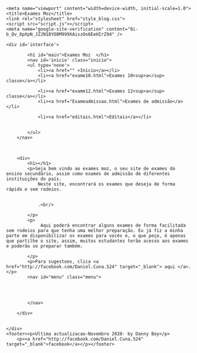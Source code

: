 <html lang="en">
<head>
<meta name="google-site-verification" content="0i-b_Qv_8pXpN_JZJN18YO8M999XAiszOo6EeHIrZ94" />
    <meta charset="UTF-8">
    
    <meta name="viewport" content="width=device-width, initial-scale=1.0">
    <title>Exames Moz</title>
    <link rel="stylesheet" href="style_blog.css">
    <script src="script.js"></script>
    <meta name="google-site-verification" content="0i-b_Qv_8pXpN_JZJN18YO8M999XAiszOo6EeHIrZ94" />
    
</head>
<body>
        
    
    <div id='interface'>
        
            <h1 id="main">Exames Moz  </h1>
            <nav id='inicio' class="inicio">
            <ul type='none'>
                <li><a href="" >Inicio</a></li>
                <li><a href="exame10.html">Exames 10<sup>a</sup> classe</a></li>
                
                <li><a href="exame12.html">Exames 12<sup>a</sup> classe</a></li>
                <li><a href="Exameadmissao.html">Exames de admissão</a></li>
                
                <li><a href="editais.html">Editais</a></li>
                
                
            </ul>
        </nav>
        
            

        <div>
            <h1></h1>
            <p>Seja bem vindo ao exames moz, o seu site de exames do ensino secundário, assim como exames de admissão de diferentes instituições do país.
                Neste site, encontrará os exames que deseja de forma rápida e sem rodeios.
      
                
                .<br/>
            
            </p>
            <p>
                 Aqui poderá encontrar alguns exames de forma facilitada sem rodeios para que tenha uma melhor preparação. Eu já fiz a minha parte em disponibilizar os exames para vocês e, o que peço, é apenas que partilhe o site, assim, muitos estudantes terão acesso aos exames e poderão se preparar também. 

            </p>
            <p>Para sugestoes, clica <a href="http://facebook.com/Daniel.Cuna.524" target="_blank"> aqui </a>.</p>
            <nav id="menu" class="menu">
            
               
                 
            
            </nav>
            
        </div>
    
    
    </div>
    <footer><p>Ultima actualizacao-Novembro 2020- by Danny Boy</p>
        <p><a href="http://facebook.com/Daniel.Cuna.524" target="_blank">facebook</a></p></footer>
</body>
<style>
</style>
</html>
